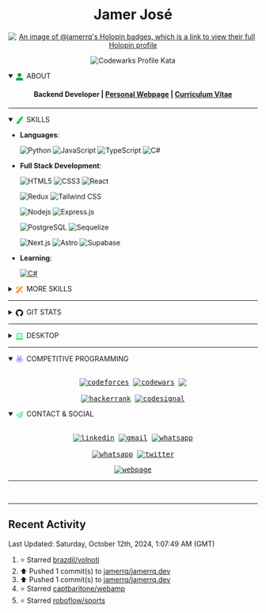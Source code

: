 #

<div align="center">
<h1 align="center">Jamer José</h1>

[![An image of @jamerrq's Holopin badges, which is a link to view their full
Holopin profile](https://holopin.me/jamerrq)](https://holopin.io/@jamerrq)

![Codewarks Profile Kata](https://www.codewars.com/users/jamerrq/badges/large)

<details open>
<summary align="left">
<img src="icons/user.svg" width="15" height="15" align="center" alt=""/>&ensp;ABOUT
</summary>
<h4 align="center">Backend Developer | <a href="https://jamerrq.deno.dev/" target="_blank">
Personal Webpage</a> | <a href="https://jamerrq.deno.dev/docs/cv_Jamer_Rebolledo_en.pdf" target="_blank">Curriculum Vitae</a></h4>

</details>
</div>

<hr />

<details open>
<summary>
<img src="icons/paintbrush.svg" width="15" height="15" align="center" alt=""/>&ensp;SKILLS
</summary>

<p align="center">

- **Languages**:

    ![Python](https://img.shields.io/badge/Python%20-%2314354C.svg?style=for-the-badge&logo=python&logoColor=white)
    ![JavaScript](https://img.shields.io/badge/JavaScript%20-%23F7DF1E.svg?style=for-the-badge&logo=javascript&logoColor=black)
    ![TypeScript](https://img.shields.io/badge/TypeScript%20-%23007ACC.svg?style=for-the-badge&logo=typescript&logoColor=white)
    ![C#](https://img.shields.io/badge/C%23%20-%23239120.svg?style=for-the-badge&logo=csharp&logoColor=white)

- **Full Stack Development**:

   ![HTML5](https://img.shields.io/badge/HTML5%20-%23E34F26.svg?style=for-the-badge&logo=html5&logoColor=white)
   ![CSS3](https://img.shields.io/badge/CSS%20-%231572B6.svg?style=for-the-badge&logo=css3&logoColor=white)
   ![React](https://img.shields.io/badge/React%20-%2320232a.svg?style=for-the-badge&logo=react&logoColor=%2361DAFB)

   ![Redux](https://img.shields.io/badge/Redux%20-%23593d88.svg?style=for-the-badge&logo=redux&logoColor=white)
   ![Tailwind CSS](https://img.shields.io/badge/Tailwind-38BDF8.svg?style=for-the-badge&logo=tailwind-css&logoColor=white)

   ![Nodejs](https://img.shields.io/badge/Node.js%20-%2343853D.svg?style=for-the-badge&logo=node.js&logoColor=white)
    ![Express.js](https://img.shields.io/badge/Express.js%20-%23404d59.svg?style=for-the-badge&logo=express&logoColor=white)

   ![PostgreSQL](https://img.shields.io/badge/PostgreSQL%20-%234169E1.svg?style=for-the-badge&logo=postgresql&logoColor=white)
   ![Sequelize](https://img.shields.io/badge/Sequelize-43B049?style=for-the-badge&logo=Sequelize&logoColor=white)

   ![Next.js](https://img.shields.io/badge/Next.js-000000?style=for-the-badge&logo=next.js&logoColor=white)
   ![Astro](https://img.shields.io/badge/Astro-DA510B?style=for-the-badge&logo=astro&logoColor=white)
   ![Supabase](https://img.shields.io/badge/Supabase-29A66A?style=for-the-badge&logo=supabase&logoColor=white)

- **Learning**:

    [![C#](https://img.shields.io/badge/Foundational%20C%23%20with%20Microsoft-%230A0A23.svg?style=for-the-badge&logo=.net&logoColor=white)](https://www.freecodecamp.org/learn/foundational-c-sharp-with-microsoft/)

</p>
<details closed>
<summary><img src="icons/wand-magic-sparkles.svg" width="15" height="15" align="center" alt=""/>&ensp;MORE SKILLS</summary>

<p align="center">

- **Testing**

    ![Vitest](https://img.shields.io/badge/-vitest-%23E34F26?style=for-the-badge&logo=vitest&logoColor=white)
    ![Jest](https://img.shields.io/badge/-jest-%23C21325?style=for-the-badge&logo=jest&logoColor=white)
    ![Mocha](https://img.shields.io/badge/-mocha-%238D6748?style=for-the-badge&logo=mocha&logoColor=white)
    ![Chai](https://img.shields.io/badge/-chai-A30802?style=for-the-badge&logo=chai&logoColor=white)

- **Cloud Hosting**:

    ![GH Pages](https://img.shields.io/badge/GH%20Pages-%23327FC7.svg?style=for-the-badge&logo=github&logoColor=white)
    ![Vercel](https://img.shields.io/badge/Vercel-%23000000.svg?style=for-the-badge&logo=vercel&logoColor=white)
    ![Render](https://img.shields.io/badge/Render-FF6C37?style=for-the-badge&logo=render&logoColor=white)

    ![Netlify](https://img.shields.io/badge/Netlify-%23107573.svg?style=for-the-badge&logo=netlify&logoColor=white)
    ![Denoland](https://img.shields.io/badge/Denoland-000?style=for-the-badge&logo=deno&logoColor=white)

- **Softwares and Tools**:

    ![Linux](https://img.shields.io/badge/Linux-FCC624?style=for-the-badge&logo=linux&logoColor=black)
    ![Git](https://img.shields.io/badge/git-%23F05033.svg?style=for-the-badge&logo=git&logoColor=white)
    ![GitHub](https://img.shields.io/badge/github-%23121011.svg?style=for-the-badge&logo=github&logoColor=white)

    ![Visual Studio
    Code](https://img.shields.io/badge/vscode-0078d7.svg?style=for-the-badge&logo=visual-studio-code&logoColor=white)
    ![Anaconda](https://img.shields.io/badge/Anaconda-43B049.svg?style=for-the-badge&logo=anaconda&logoColor=white)
    ![ESLint](https://img.shields.io/badge/ESLint-4B3263?style=for-the-badge&logo=eslint&logoColor=white)

    ![Notion](https://img.shields.io/badge/Notion-%23000000.svg?style=for-the-badge&logo=notion&logoColor=white)
    ![Postman](https://img.shields.io/badge/Postman-FF6C37?style=for-the-badge&logo=postman&logoColor=white)

- **Extras**:

    ![Bash](https://img.shields.io/badge/Bash-121011?style=for-the-badge&logo=gnu-bash&logoColor=white)
    ![LaTeX](https://img.shields.io/badge/LaTeX-%23008080.svg?style=for-the-badge&logo=latex&logoColor=white)
    ![Markdown](https://img.shields.io/badge/markdown-%23000000.svg?style=for-the-badge&logo=markdown&logoColor=white)

</p>
</details>
</details>

<hr />

<details closed>
    <br/>
    <summary>
        <img src="icons/github.svg" width="15" height="15" align="center" alt=""/>&ensp;GIT STATS
    </summary>
    <div align="center">
        <div>
            <img src="https://github-readme-stats-eight-theta.vercel.app/api/top-langs/?username=jamerrq&layout=compact&langs_count=8&theme=gotham&hide_border=true"
            alt="" />
        </div>
        <div>
            <img src="https://streak-stats.demolab.com?user=jamerrq&theme=gotham&hide_border=true&border_radius=5&mode=weekly" alt="" />
        </div>
        <div>
            <img src="https://github-readme-stats-eight-theta.vercel.app/api?username=jamerrq&show_icons=true&theme=gotham&hide_border=true&include_all_commits=true&count_private=true" alt="">
        </div>
    </div>
</details>
<hr />
<details closed>
<summary align="left">
<img src="icons/laptop-code.svg" width="15" height="15" align="center" alt=""/>&ensp;DESKTOP</summary>
<img src="imgs/desktop.png" alt=""></img>
    <details closed>
        <summary align="left">
            <img src="icons/spotify.svg" width="15" height="15" align="center" alt=""/>&ensp;
        </summary>
        <img src="imgs/desktop-spotify5.png" alt=""></img>
    </details>

</details>

-----

<details open>
<summary>
    <img src="icons/spaghetti-monster-flying-solid.svg" width="15" height="15" align="center" alt=""/>&ensp;COMPETITIVE PROGRAMMING
</summary>


<div>
    <samp>
        <p align="center">
        <br/>
        <!-- Codeforces -->
        <a href="https://codeforces.com/profile/jamerrq" target="_blank"><img align="center"
        src="https://img.shields.io/badge/codeforces-1F8ACB.svg?style=for-the-badge&logo=codeforces&logoColor=white"
        alt="codeforces" height="30"/></a>
        <!-- Codewars -->
        <a href="https://www.codewars.com/users/jamerrq" target="_blank"><img align="center"
        src="https://img.shields.io/badge/codewars-B1361E.svg?style=for-the-badge&logo=codewars&logoColor=white"
        alt="codewars" height="30"/></a>
        <!-- LeetCode -->
        <a href="https://leetcode.com/jamerrq/" target="_blank"><img align="center"
        src="https://img.shields.io/badge/leetcode-FFA116.svg?style=for-the-badge&logo=leetcode&logoColor=white"/>
        </a>
        <br/>
        <br/>
        <!-- HackerRank -->
        <a href="https://www.hackerrank.com/profile/jamerrq" target="_blank"><img align="center"
        src="https://img.shields.io/badge/hackerrank-2EC866.svg?style=for-the-badge&logo=hackerrank&logoColor=white"
        alt="hackerrank" height="30"/></a>
        <!-- Codesignal -->
        <a href="https://app.codesignal.com/profile/jamerrq" target="_blank"><img align="center" src="https://img.shields.io/badge/codesignal-FF6C37.svg?style=for-the-badge&logo=codesignal&logoColor=white" alt="codesignal" height="30"/></a>
        </p>
        </samp>
</div>
</details>

<details open>
    <summary>
    <img src="icons/paper-plane.svg" width="15" height="15" align="center" alt=""/>&ensp;CONTACT & SOCIAL
    </summary>
<div>
    <samp>
        <p align="center">
        <br/>
        <!-- LinkedIn -->
        <a href="https://www.linkedin.com/in/jamerrq/" target="_blank"><img align="center"
        src="https://img.shields.io/badge/linkedin-%231DA1F2.svg?style=for-the-badge&logo=linkedin&logoColor=white"
        alt="linkedin" height="30"/></a>
        <!-- Gmail -->
        <a href="mailto:jamerrq@gmail.com" target="_blank"><img align="center"
        src="https://img.shields.io/badge/gmail-EA4335.svg?style=for-the-badge&logo=gmail&logoColor=white"
        alt="gmail" height="30"/></a>
        <!-- Whatsapp -->
        <a href="https://wa.me/573008163841" target="_blank"><img align="center"
        src="https://img.shields.io/badge/whatsapp-25D366.svg?style=for-the-badge&logo=whatsapp&logoColor=white"
        alt="whatsapp" height="30"/></a>
        <br/>
        <br/>
        <!-- Discord -->
        <a href="https://discordapp.com/users/696545648606183534">
        <img align="center"
        src="https://img.shields.io/badge/discord-5865F2.svg?style=for-the-badge&logo=discord&logoColor=white"
        alt="whatsapp" height="30"/></a>
        <!-- Twitter -->
        <a href="https://twitter.com/jamerrq" target="_blank"><img align="center" src="https://img.shields.io/badge/twitter-%231DA1F2.svg?style=for-the-badge&logo=twitter&logoColor=white" alt="twitter" height="30"/></a>
        </p>
        <!-- Webpage -->
        <p align="center">
        <a href="https://jamerrq.deno.dev/" target="blank"><img align="center"
        src="https://img.shields.io/badge/Personal%20Webpage-000000.svg?style=for-the-badge&logo=astro&logoColor=white"
        alt="webpage" height="30"/></a>
        </p>
    </samp>
</div>
</details>

-----

<p align="center">
    <img src="https://visitcount.itsvg.in/api?id=jamerrq&label=Profile%20Views&color=0&icon=0&pretty=false)" alt="">
    </img>
</p>

-----

## Recent Activity

<!--RECENT_ACTIVITY:last_update-->
Last Updated: Saturday, October 12th, 2024, 1:07:49 AM (GMT)
<!--RECENT_ACTIVITY:last_update_end-->
<!--RECENT_ACTIVITY:start-->
1. ⭐ Starred [brazdil/volnoti](https://github.com/brazdil/volnoti)<br>
2. ⬆️ Pushed 1 commit(s) to [jamerrq/jamerrq.dev](https://github.com/jamerrq/jamerrq.dev)<br>
3. ⬆️ Pushed 1 commit(s) to [jamerrq/jamerrq.dev](https://github.com/jamerrq/jamerrq.dev)<br>
4. ⭐ Starred [captbaritone/webamp](https://github.com/captbaritone/webamp)<br>
5. ⭐ Starred [roboflow/sports](https://github.com/roboflow/sports)<br>
<!--RECENT_ACTIVITY:end-->

